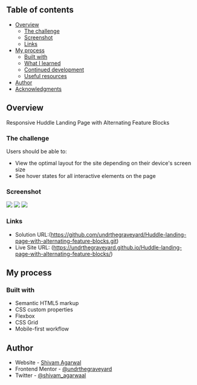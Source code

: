  ## Table of contents

- [Overview](#overview)
  - [The challenge](#the-challenge)
  - [Screenshot](#screenshot)
  - [Links](#links)
- [My process](#my-process)
  - [Built with](#built-with)
  - [What I learned](#what-i-learned)
  - [Continued development](#continued-development)
  - [Useful resources](#useful-resources)
- [Author](#author)
- [Acknowledgments](#acknowledgments)

## Overview

Responsive Huddle Landing Page with Alternating Feature Blocks

### The challenge

Users should be able to:

- View the optimal layout for the site depending on their device's screen size
- See hover states for all interactive elements on the page

### Screenshot

![](./design/Final%20Design%20Mobile%20Preview.png)
![](./design/Final%20Design%20Tablet%20Preview.png)
![](./design/Final%20Design%20Desktop%20Preview.png)

### Links

- Solution URL:(https://github.com/undrthegraveyard/Huddle-landing-page-with-alternating-feature-blocks.git)
- Live Site URL: (https://undrthegraveyard.github.io/Huddle-landing-page-with-alternating-feature-blocks/)

## My process

### Built with

- Semantic HTML5 markup
- CSS custom properties
- Flexbox
- CSS Grid
- Mobile-first workflow

## Author

- Website - [Shivam Agarwal](https://www.shivamagarwal.au)
- Frontend Mentor - [@undrthegraveyard](https://www.frontendmentor.io/profile/undrthegraveyard)
- Twitter - [@shivam_agarwaal](https://twitter.com/shivam_agarwaal)